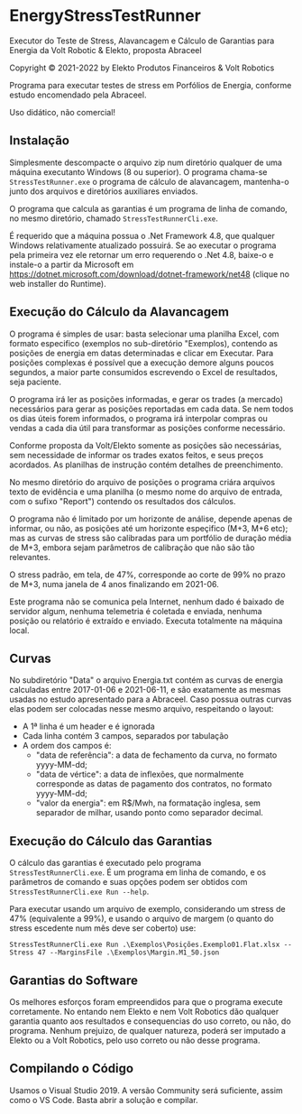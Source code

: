 # EnergyStressTestRunner
Executor do Teste de Stress, Alavancagem e Cálculo de Garantias para Energia da Volt Robotic & Elekto, proposta Abraceel

Copyright © 2021-2022 by Elekto Produtos Financeiros & Volt Robotics

Programa para executar testes de stress em Porfólios de Energia, conforme estudo encomendado pela Abraceel.

Uso didático, não comercial!

## Instalação

Simplesmente descompacte o arquivo zip num diretório qualquer de uma máquina executanto Windows (8 ou superior). O programa chama-se `StressTestRunner.exe` o programa de cálculo de alavancagem, mantenha-o junto dos arquivos e diretórios auxiliares enviados.

O programa que calcula as garantias é um programa de linha de comando, no mesmo diretório, chamado `StressTestRunnerCli.exe`. 

É requerido que a máquina possua o .Net Framework 4.8, que qualquer Windows relativamente atualizado possuirá. Se ao executar o programa pela primeira vez ele retornar um erro requerendo o .Net 4.8, baixe-o e instale-o a partir da Microsoft em https://dotnet.microsoft.com/download/dotnet-framework/net48 (clique no web installer do Runtime).

## Execução do Cálculo da Alavancagem

O programa é simples de usar: basta selecionar uma planilha Excel, com formato especifico (exemplos no sub-diretório "Exemplos), contendo as posições de energia em datas determinadas e clicar em Executar. Para posições complexas é possível que a execução demore alguns poucos segundos, a maior parte consumidos escrevendo o Excel de resultados, seja paciente.

O programa irá ler as posições informadas, e gerar os trades (a mercado) necessários para gerar as posições reportadas em cada data. Se nem todos os dias úteis forem informados, o programa irá interpolar compras ou vendas a cada dia útil para transformar as posições conforme necessário.

Conforme proposta da Volt/Elekto somente as posições são necessárias, sem necessidade de informar os trades exatos feitos, e seus preços acordados. As planilhas de instrução contém detalhes de preenchimento.

No mesmo diretório do arquivo de posições o programa criára arquivos texto de evidência e uma planilha (o mesmo nome do arquivo de entrada, com o sufixo "Report") contendo os resultados dos cálculos.

O programa não é limitado por um horizonte de análise, depende apenas de informar, ou não, as posições até um horizonte espeçifico (M+3, M+6 etc); mas as curvas de stress são calibradas para um portfólio de duração média de M+3, embora sejam parâmetros de calibração que não são tão relevantes.

O stress padrão, em tela, de 47%, corresponde ao corte de 99% no prazo de M+3, numa janela de 4 anos finalizando em 2021-06.

Este programa não se comunica pela Internet, nenhum dado é baixado de servidor algum, nenhuma telemetria é coletada e enviada, nenhuma posição ou relatório é extraído e enviado. Executa totalmente na máquina local.

## Curvas

No subdiretório "Data" o arquivo Energia.txt contém as curvas de energia calculadas entre 2017-01-06 e 2021-06-11, e são exatamente as mesmas usadas no estudo apresentado para a Abraceel. Caso possua outras curvas elas podem ser colocadas nesse mesmo arquivo, respeitando o layout:

* A 1ª linha é um header e é ignorada
* Cada linha contém 3 campos, separados por tabulação
* A ordem dos campos é:
	* "data de referência": a data de fechamento da curva, no formato yyyy-MM-dd; 
	* "data de vértice": a data de inflexões, que normalmente corresponde as datas de pagamento dos contratos, no formato yyyy-MM-dd; 
	* "valor da energia": em R$/Mwh, na formatação inglesa, sem separador de milhar, usando ponto como separador decimal.

## Execução do Cálculo das Garantias

O cálculo das garantias é executado pelo programa `StressTestRunnerCli.exe`. É um programa em linha de comando, e os parâmetros de comando e suas opções podem ser obtidos com `StressTestRunnerCli.exe Run --help`.

Para executar usando um arquivo de exemplo, considerando um stress de 47% (equivalente a 99%), e usando o arquivo de margem (o quanto do stress escedente num mês deve ser coberto) use:

`StressTestRunnerCli.exe Run .\Exemplos\Posições.Exemplo01.Flat.xlsx --Stress 47 --MarginsFile .\Exemplos\Margin.M1_50.json`

## Garantias do Software

Os melhores esforços foram empreendidos para que o programa execute corretamente. No entando nem Elekto e nem Volt Robotics dão qualquer garantia quanto aos resultados e consequencias do uso correto, ou não, do programa. Nenhum prejuizo, de qualquer natureza, poderá ser imputado a Elekto ou a Volt Robotics, pelo uso correto ou não desse programa.

## Compilando o Código

Usamos o Visual Studio 2019. A versão Community será suficiente, assim como o VS Code. Basta abrir a solução e compilar.
